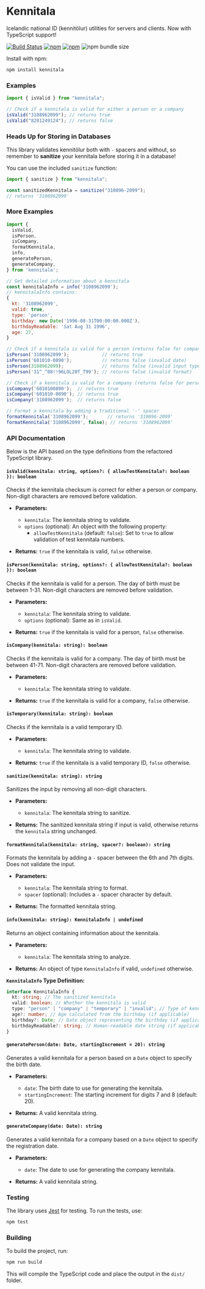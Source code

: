 # Kennitala

Icelandic national ID (kennitölur) utilities for servers and clients. Now with TypeScript support!

[![Build Status](https://github.com/HermannBjorgvin/Kennitala/actions/workflows/ci.yml/badge.svg)](https://github.com/HermannBjorgvin/Kennitala/actions)
[![npm](https://img.shields.io/npm/v/kennitala.svg)](https://www.npmjs.com/package/kennitala)
[![npm](https://img.shields.io/npm/dm/kennitala.svg)](https://www.npmjs.com/package/kennitala)
![npm bundle size](https://img.shields.io/bundlephobia/min/kennitala)

Install with npm:

```bash
npm install kennitala
```

### Examples

```javascript
import { isValid } from "kennitala";

// Check if a kennitala is valid for either a person or a company
isValid("3108962099"); // returns true
isValid("8281249124"); // returns false
```

### Heads Up for Storing in Databases

This library validates kennitölur both with `-` spacers and without, so remember to **sanitize** your kennitala before storing it in a database!

You can use the included `sanitize` function:

```javascript
import { sanitize } from "kennitala";

const sanitizedKennitala = sanitize("310896-2099");
// returns '3108962099'
```

### More Examples

```javascript
import {
  isValid,
  isPerson,
  isCompany,
  formatKennitala,
  info,
  generatePerson,
  generateCompany,
} from 'kennitala';

// Get detailed information about a kennitala
const kennitalaInfo = info('3108962099');
// kennitalaInfo contains:
{
  kt: '3108962099',
  valid: true,
  type: 'person',
  birthday: new Date('1996-08-31T00:00:00.000Z'),
  birthdayReadable: 'Sat Aug 31 1996',
  age: 27,
}

// Check if a kennitala is valid for a person (returns false for companies)
isPerson('3108962099');            // returns true
isPerson('601010-0890');           // returns false (invalid date)
isPerson(3108962099);              // returns false (invalid input type)
isPerson('31^_^08!!96LOL20T_T99'); // returns false (invalid format)

// Check if a kennitala is valid for a company (returns false for persons)
isCompany('6010100890');  // returns true
isCompany('601010-0890'); // returns true
isCompany('3108962099');  // returns false

// Format a kennitala by adding a traditional '-' spacer
formatKennitala('3108962099');       // returns '310896-2099'
formatKennitala('3108962099', false); // returns '3108962099'
```

### API Documentation

Below is the API based on the type definitions from the refactored TypeScript library.

#### `isValid(kennitala: string, options?: { allowTestKennitala?: boolean }): boolean`

Checks if the kennitala checksum is correct for either a person or company. Non-digit characters are removed before validation.

- **Parameters:**

  - `kennitala`: The kennitala string to validate.
  - `options` (optional): An object with the following property:
    - `allowTestKennitala` (default: `false`): Set to `true` to allow validation of test kennitala numbers.

- **Returns:** `true` if the kennitala is valid, `false` otherwise.

#### `isPerson(kennitala: string, options?: { allowTestKennitala?: boolean }): boolean`

Checks if the kennitala is valid for a person. The day of birth must be between 1-31. Non-digit characters are removed before validation.

- **Parameters:**

  - `kennitala`: The kennitala string to validate.
  - `options` (optional): Same as in `isValid`.

- **Returns:** `true` if the kennitala is valid for a person, `false` otherwise.

#### `isCompany(kennitala: string): boolean`

Checks if the kennitala is valid for a company. The day of birth must be between 41-71. Non-digit characters are removed before validation.

- **Parameters:**

  - `kennitala`: The kennitala string to validate.

- **Returns:** `true` if the kennitala is valid for a company, `false` otherwise.

#### `isTemporary(kennitala: string): boolean`

Checks if the kennitala is a valid temporary ID.

- **Parameters:**

  - `kennitala`: The kennitala string to validate.

- **Returns:** `true` if the kennitala is a valid temporary ID, `false` otherwise.

#### `sanitize(kennitala: string): string`

Sanitizes the input by removing all non-digit characters.

- **Parameters:**

  - `kennitala`: The kennitala string to sanitize.

- **Returns:** The sanitized kennitala string if input is valid, otherwise returns the `kennitala` string unchanged.

#### `formatKennitala(kennitala: string, spacer?: boolean): string`

Formats the kennitala by adding a `-` spacer between the 6th and 7th digits. Does not validate the input.

- **Parameters:**

  - `kennitala`: The kennitala string to format.
  - `spacer` (optional): Includes a `-` spacer character by default.

- **Returns:** The formatted kennitala string.

#### `info(kennitala: string): KennitalaInfo | undefined`

Returns an object containing information about the kennitala.

- **Parameters:**

  - `kennitala`: The kennitala string to analyze.

- **Returns:** An object of type `KennitalaInfo` if valid, `undefined` otherwise.

**`KennitalaInfo` Type Definition:**

```typescript
interface KennitalaInfo {
  kt: string; // The sanitized kennitala
  valid: boolean; // Whether the kennitala is valid
  type: "person" | "company" | "temporary" | "invalid"; // Type of kennitala
  age?: number; // Age calculated from the birthday (if applicable)
  birthday?: Date; // Date object representing the birthday (if applicable)
  birthdayReadable?: string; // Human-readable date string (if applicable)
}
```

#### `generatePerson(date: Date, startingIncrement = 20): string`

Generates a valid kennitala for a person based on a `Date` object to specify the birth date.

- **Parameters:**

  - `date`: The birth date to use for generating the kennitala.
  - `startingIncrement`: The starting increment for digits 7 and 8 (default: 20).

- **Returns:** A valid kennitala string.

#### `generateCompany(date: Date): string`

Generates a valid kennitala for a company based on a `Date` object to specify the registration date.

- **Parameters:**

  - `date`: The date to use for generating the company kennitala.

- **Returns:** A valid kennitala string.

### Testing

The library uses [Jest](https://jestjs.io/) for testing. To run the tests, use:

```bash
npm test
```

### Building

To build the project, run:

```bash
npm run build
```

This will compile the TypeScript code and place the output in the `dist/` folder.
